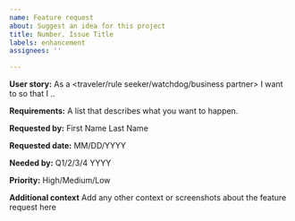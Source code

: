```yaml
---
name: Feature request
about: Suggest an idea for this project
title: Number. Issue Title
labels: enhancement
assignees: ''

---
```


**User story:**
As a <traveler/rule seeker/watchdog/business partner> I want to <describe action> so that I <describe value to user>..

**Requirements:**
A list that describes what you want to happen.

**Requested by:**
First Name Last Name

**Requested date:**
MM/DD/YYYY

**Needed by:**
Q1/2/3/4 YYYY

**Priority:**
High/Medium/Low

**Additional context**
Add any other context or screenshots about the feature request here
